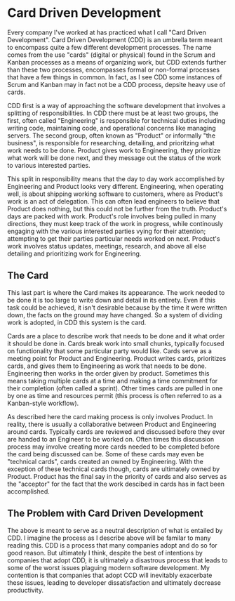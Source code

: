 # Card Driven Development

Every company I've worked at has practiced what I call "Card Driven Development". Card Driven Development (CDD) is an umbrella term meant to encompass quite a few different development processes. The name comes from the use "cards" (digital or physical) found in the Scrum and Kanban processes as a means of organizing work, but CDD extends further than these two processes, encompasses formal or non-formal processes that have a few things in common. In fact, as I see CDD some instances of Scrum and Kanban may in fact not be a CDD process, depsite heavy use of cards.

CDD first is a way of approaching the software development that involves a splitting of responsibilities. In CDD there must be at least two groups, the first, often called "Engineering" is responsible for  technical duties including writing code, maintaining code, and operational concerns like managing servers. The second group, often known as "Product" or informally "the business", is responsible for researching, detailing, and prioritzing what work needs to be done. Product gives work to Engineering, they prioritize what work will be done next, and they message out the status of the work to various interested parties.

This split in responsibility means that the day to day work accomplished by Engineering and Product looks very different. Engineering, when operating well, is about shipping working software to customers, where as Product's work is an act of delegation. This can often lead engineers to believe that Product does nothing, but this could not be further from the truth. Product's days are packed with work. Product's role involves being pulled in many directions, they must keep track of the work in progress, while continously engaging with the various interested parties vying for their attention; attempting to get their parties particular needs worked on next. Product's work involves status updates, meetings, research, and above all else detailing and prioritizing work for Engineering.

## The Card

This last part is where the Card makes its appearance. The work needed to be done it is too large to write down and detail in its entirety. Even if this task could be achieved, it isn't desirable because by the time it were written down, the facts on the ground may have changed. So a system of dividing work is adopted, in CDD this system is the card.

Cards are a place to describe work that needs to be done and it what order it should be done in. Cards  break work into small chunks, typically focused on functionality that some particular party would like. Cards serve as a meeting point for Product and Engineering. Product writes cards, prioritizes cards, and gives them to Engineering as work that needs to be done. Engineering then works in the order given by product. Sometimes this means taking multiple cards at a time and making a time commitment for their completion (often called a sprint). Other times cards are pulled in one by one as time and resources permit (this process is often referred to as a Kanban-style workflow).

As described here the card making process is only involves Product. In reality, there is usually a collaborative between Product and Engineering around cards. Typically cards are reviewed and discussed before they ever are handed to an Engineer to be worked on. Often times this discussion process may involve creating more cards needed to be completed before the card being discussed can be. Some of these cards may even be "technical cards", cards created an owned by Engineering. With the exception of these technical cards though, cards are ultimately owned by Product. Product has the final say in the priority of cards and also serves as the "acceptor" for the fact that the work descibed in cards has in fact been accomplished.

## The Problem with Card Driven Development

The above is meant to serve as a neutral description of what is entailed by CDD. I imagine the process as I describe above will be familar to many reading this. CDD is a process that many companies adopt and do so for good reason. But ultimately I think, despite the best of intentions by companies that adopt CDD, it is ultimately a disastrous process that leads to some of the worst issues plaguing modern software development. My contention is that companies that adopt CCD will inevitably exacerbate these issues, leading to developer dissatisfaction and ultimately decrease productivity.